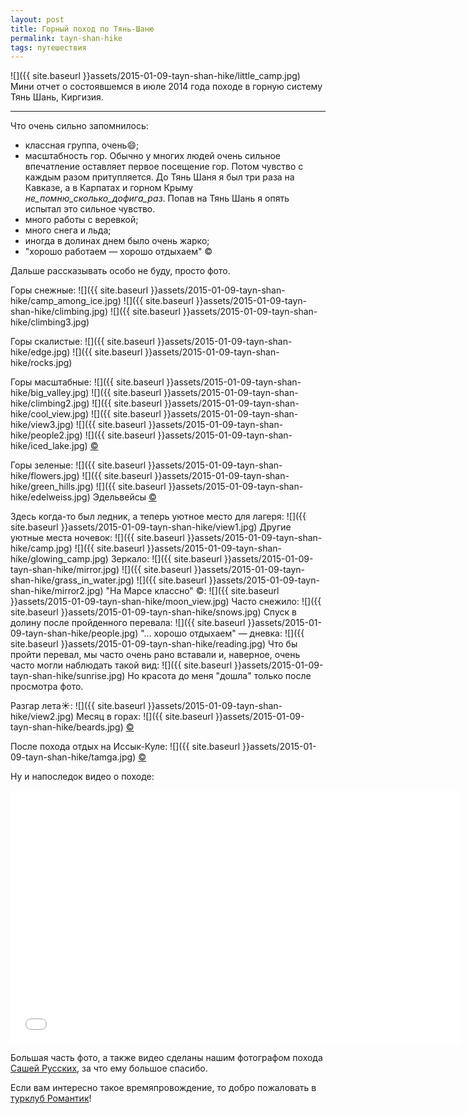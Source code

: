 ```yaml
---
layout: post
title: Горный поход по Тянь-Шаню
permalink: tayn-shan-hike
tags: путешествия
---
```


![]({{ site.baseurl }}assets/2015-01-09-tayn-shan-hike/little_camp.jpg)
Мини отчет о состоявшемся в июле 2014 года походе в горную систему Тянь Шань, Киргизия.

---

Что очень сильно запомнилось:

- классная группа, очень:smile:;
- масштабность гор. Обычно у многих людей очень сильное впечатление оставляет первое посещение гор. Потом чувство с каждым разом притупляется. До Тянь Шаня я был три раза на Кавказе, а в Карпатах и горном Крыму *не_помню_сколько_дофига_раз*. Попав на Тянь Шань я опять испытал это сильное чувство.
- много работы с веревкой;
- много снега и льда;
- иногда в долинах днем было очень жарко;
- "хорошо работаем &mdash; хорошо отдыхаем" &copy;

Дальше рассказывать особо не буду, просто фото.

Горы снежные:
![]({{ site.baseurl }}assets/2015-01-09-tayn-shan-hike/camp_among_ice.jpg)
![]({{ site.baseurl }}assets/2015-01-09-tayn-shan-hike/climbing.jpg)
![]({{ site.baseurl }}assets/2015-01-09-tayn-shan-hike/climbing3.jpg)

Горы скалистые:
![]({{ site.baseurl }}assets/2015-01-09-tayn-shan-hike/edge.jpg)
![]({{ site.baseurl }}assets/2015-01-09-tayn-shan-hike/rocks.jpg)

Горы масштабные:
![]({{ site.baseurl }}assets/2015-01-09-tayn-shan-hike/big_valley.jpg)
![]({{ site.baseurl }}assets/2015-01-09-tayn-shan-hike/climbing2.jpg)
![]({{ site.baseurl }}assets/2015-01-09-tayn-shan-hike/cool_view.jpg)
![]({{ site.baseurl }}assets/2015-01-09-tayn-shan-hike/view3.jpg)
![]({{ site.baseurl }}assets/2015-01-09-tayn-shan-hike/people2.jpg)
![]({{ site.baseurl }}assets/2015-01-09-tayn-shan-hike/iced_lake.jpg)
[&copy;](https://vk.com/photo4623768_341230059)

Горы зеленые:
![]({{ site.baseurl }}assets/2015-01-09-tayn-shan-hike/flowers.jpg)
![]({{ site.baseurl }}assets/2015-01-09-tayn-shan-hike/green_hills.jpg)
![]({{ site.baseurl }}assets/2015-01-09-tayn-shan-hike/edelweiss.jpg)
<span class="signed-image">Эдельвейсы</span>
[&copy;](https://vk.com/photo14970849_335783863)

Здесь когда-то был ледник, а теперь уютное место для лагеря:
![]({{ site.baseurl }}assets/2015-01-09-tayn-shan-hike/view1.jpg)
Другие уютные места ночевок:
![]({{ site.baseurl }}assets/2015-01-09-tayn-shan-hike/camp.jpg)
![]({{ site.baseurl }}assets/2015-01-09-tayn-shan-hike/glowing_camp.jpg)
Зеркало:
![]({{ site.baseurl }}assets/2015-01-09-tayn-shan-hike/mirror.jpg)
![]({{ site.baseurl }}assets/2015-01-09-tayn-shan-hike/grass_in_water.jpg)
![]({{ site.baseurl }}assets/2015-01-09-tayn-shan-hike/mirror2.jpg)
"На Марсе классно" &copy;:
![]({{ site.baseurl }}assets/2015-01-09-tayn-shan-hike/moon_view.jpg)
Часто снежило:
![]({{ site.baseurl }}assets/2015-01-09-tayn-shan-hike/snows.jpg)
Спуск в долину после пройденного перевала:
![]({{ site.baseurl }}assets/2015-01-09-tayn-shan-hike/people.jpg)
"... хорошо отдыхаем" &mdash; дневка:
![]({{ site.baseurl }}assets/2015-01-09-tayn-shan-hike/reading.jpg)
Что бы пройти перевал, мы часто очень рано вставали и, наверное, очень часто могли наблюдать такой вид:
![]({{ site.baseurl }}assets/2015-01-09-tayn-shan-hike/sunrise.jpg)
Но красота до меня "дошла" только после просмотра фото.

Разгар лета:sunny::
![]({{ site.baseurl }}assets/2015-01-09-tayn-shan-hike/view2.jpg)
Месяц в горах:
![]({{ site.baseurl }}assets/2015-01-09-tayn-shan-hike/beards.jpg)
[&copy;](https://vk.com/photo4623768_345646129?tag=18546389)

После похода отдых на Иссык-Куле:
![]({{ site.baseurl }}assets/2015-01-09-tayn-shan-hike/tamga.jpg)
[&copy;](https://vk.com/photo4623768_346779129)

Ну и напоследок видео о походе:

<iframe width="720" height="405" src="//www.youtube.com/embed/CfKoypCCwqk?rel=0" frameborder="0" allowfullscreen></iframe>

Большая часть фото, а также видео сделаны нашим фотографом похода [Сашей Русских](https://vk.com/ursool), за что ему большое спасибо.

Если вам интересно такое времяпровождение, то добро пожаловать в [турклуб Романтик](https://vk.com/tk_romantik)!
